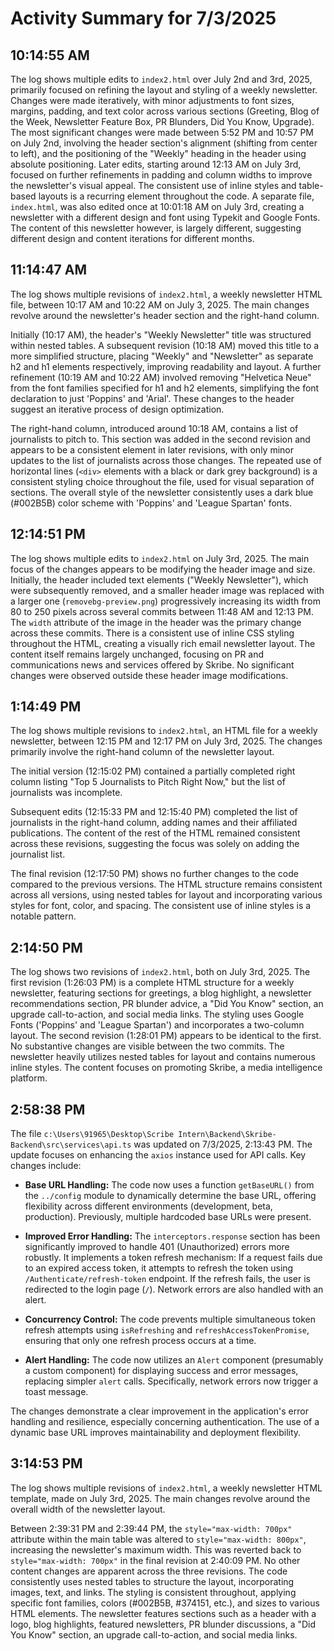 # Activity Summary for 7/3/2025

## 10:14:55 AM
The log shows multiple edits to `index2.html` over July 2nd and 3rd, 2025, primarily focused on refining the layout and styling of a weekly newsletter.  Changes were made iteratively, with minor adjustments to font sizes, margins, padding, and text color across various sections (Greeting, Blog of the Week, Newsletter Feature Box, PR Blunders, Did You Know, Upgrade).  The most significant changes were made between 5:52 PM and 10:57 PM on July 2nd, involving the header section's alignment (shifting from center to left),  and the positioning of the "Weekly" heading in the header using absolute positioning.  Later edits, starting around 12:13 AM on July 3rd, focused on further refinements in padding and column widths to improve the newsletter's visual appeal.  The consistent use of inline styles and table-based layouts is a recurring element throughout the code. A separate file, `index.html`,  was also edited once at 10:01:18 AM on July 3rd, creating a newsletter with a different design and font using Typekit and Google Fonts.  The content of this newsletter however, is largely different, suggesting different design and content iterations for different months.


## 11:14:47 AM
The log shows multiple revisions of `index2.html`, a weekly newsletter HTML file, between 10:17 AM and 10:22 AM on July 3, 2025.  The main changes revolve around the newsletter's header section and the right-hand column.

Initially (10:17 AM), the header's "Weekly Newsletter" title was structured within nested tables.  A subsequent revision (10:18 AM) moved this title to a more simplified structure, placing "Weekly" and "Newsletter" as separate h2 and h1 elements respectively, improving readability and layout.  A further refinement (10:19 AM and 10:22 AM)  involved removing "Helvetica Neue" from the font families specified for h1 and h2 elements, simplifying the font declaration to just 'Poppins' and 'Arial'.  These changes to the header suggest an iterative process of design optimization.

The right-hand column, introduced around 10:18 AM, contains a list of journalists to pitch to. This section was added in the second revision and appears to be a consistent element in later revisions, with only minor updates to the list of journalists across those changes. The repeated use of horizontal lines (`<div>` elements with a black or dark grey background) is a consistent styling choice throughout the file, used for visual separation of sections.  The overall style of the newsletter consistently uses a dark blue (#002B5B) color scheme with  'Poppins' and 'League Spartan' fonts.


## 12:14:51 PM
The log shows multiple edits to `index2.html` on July 3rd, 2025.  The main focus of the changes appears to be modifying the header image and size.  Initially, the header included text elements ("Weekly Newsletter"), which were subsequently removed, and a smaller header image was replaced with a larger one (`removebg-preview.png`) progressively increasing its width from 80 to 250 pixels across several commits between 11:48 AM and 12:13 PM. The  `width` attribute of the image in the header was the primary change across these commits.  There is a consistent use of inline CSS styling throughout the HTML, creating a visually rich email newsletter layout.  The content itself remains largely unchanged, focusing on PR and communications news and services offered by Skribe.  No significant changes were observed outside these header image modifications.


## 1:14:49 PM
The log shows multiple revisions to `index2.html`, an HTML file for a weekly newsletter,  between 12:15 PM and 12:17 PM on July 3rd, 2025.  The changes primarily involve the right-hand column of the newsletter layout.

The initial version (12:15:02 PM) contained a partially completed right column listing "Top 5 Journalists to Pitch Right Now," but the list of journalists was incomplete.

Subsequent edits (12:15:33 PM and 12:15:40 PM)  completed the list of journalists in the right-hand column, adding names and their affiliated publications.  The content of the rest of the HTML remained consistent across these revisions, suggesting the focus was solely on adding the journalist list.

The final revision (12:17:50 PM) shows no further changes to the code compared to the previous versions. The HTML structure remains consistent across all versions, using nested tables for layout and incorporating various styles for font, color, and spacing.  The consistent use of inline styles is a notable pattern.


## 2:14:50 PM
The log shows two revisions of `index2.html`, both on July 3rd, 2025.  The first revision (1:26:03 PM) is a complete HTML structure for a weekly newsletter,  featuring sections for greetings, a blog highlight, a newsletter recommendations section, PR blunder advice, a "Did You Know" section, an upgrade call-to-action, and social media links.  The styling uses Google Fonts ('Poppins' and 'League Spartan') and incorporates a two-column layout.  The second revision (1:28:01 PM) appears to be identical to the first.  No substantive changes are visible between the two commits.  The newsletter heavily utilizes nested tables for layout and contains numerous inline styles.  The content focuses on promoting Skribe, a media intelligence platform.


## 2:58:38 PM
The file `c:\Users\91965\Desktop\Scribe Intern\Backend\Skribe-Backend\src\services\api.ts` was updated on 7/3/2025, 2:13:43 PM.  The update focuses on enhancing the `axios` instance used for API calls.  Key changes include:

* **Base URL Handling:** The code now uses a function `getBaseURL()` from the `../config` module to dynamically determine the base URL, offering flexibility across different environments (development, beta, production).  Previously, multiple hardcoded base URLs were present.

* **Improved Error Handling:** The `interceptors.response` section has been significantly improved to handle 401 (Unauthorized) errors more robustly. It implements a token refresh mechanism: If a request fails due to an expired access token, it attempts to refresh the token using `/Authenticate/refresh-token` endpoint.  If the refresh fails, the user is redirected to the login page (`/`).  Network errors are also handled with an alert.

* **Concurrency Control:** The code prevents multiple simultaneous token refresh attempts using `isRefreshing` and `refreshAccessTokenPromise`, ensuring that only one refresh process occurs at a time.

* **Alert Handling:**  The code now utilizes an `Alert` component (presumably a custom component) for displaying success and error messages, replacing simpler `alert` calls.  Specifically, network errors now trigger a toast message.


The changes demonstrate a clear improvement in the application's error handling and resilience, especially concerning authentication.  The use of a dynamic base URL improves maintainability and deployment flexibility.


## 3:14:53 PM
The log shows multiple revisions of `index2.html`, a weekly newsletter HTML template,  made on July 3rd, 2025.  The main changes revolve around the overall width of the newsletter layout.

Between 2:39:31 PM and 2:39:44 PM, the `style="max-width: 700px"` attribute within the main table was altered to `style="max-width: 800px"`, increasing the newsletter's maximum width. This was reverted back to `style="max-width: 700px"` in the final revision at 2:40:09 PM.  No other content changes are apparent across the three revisions.  The code consistently uses nested tables to structure the layout, incorporating images, text, and links.  The styling is consistent throughout, applying specific font families, colors (#002B5B, #374151, etc.), and sizes to various HTML elements.  The newsletter features sections such as a header with a logo, blog highlights, featured newsletters, PR blunder discussions, a "Did You Know" section, an upgrade call-to-action, and social media links.

